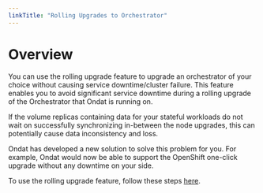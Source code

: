 ```yaml
---
linkTitle: "Rolling Upgrades to Orchestrator"
---
```


# Overview

You can use the rolling upgrade feature to upgrade an orchestrator of your choice without causing service downtime/cluster failure. This feature enables you to avoid significant service downtime during a rolling upgrade of the Orchestrator that Ondat is running on.

If the volume replicas containing data for your stateful workloads do not wait on successfully synchronizing in-between the node upgrades, this can potentially cause data inconsistency and loss.

Ondat has developed a new solution to solve this problem for you. For example, Ondat would now be able to support the OpenShift one-click upgrade without any downtime on your side.

To use the rolling upgrade feature, follow these steps [here](docs/operations/using-rolling-upgrades).
